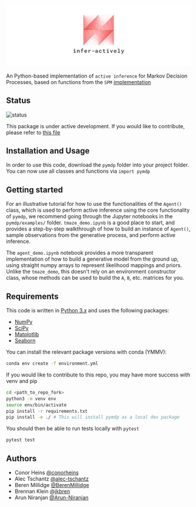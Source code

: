 
<p align='center'>
  <a href='https://github.com/alec-tschantz/pymdp'>
    <img src='.github/logo.png' />
  </a> 
</p>

An Python-based implementation of `active inference` for Markov Decision Processes,
based on functions from the `SPM` [implementation](https://www.fil.ion.ucl.ac.uk/spm/doc/)

## Status

![status](https://img.shields.io/badge/status-development-orange)

This package is under active development. If you would like to contribute, please refer to [this file](CONTRIBUTING.md)

## Installation and Usage

In order to use this code, download the `pymdp` folder into your project
folder. You can now use all classes and functions via `import pymdp`

## Getting started

For an illustrative tutorial for how to use the functionalities of the `Agent()` class, which is used to perform active inference using the core functionality of `pymdp`, we recommend
going through the Jupyter notebooks in the `pymdp/examples/` folder. `tmaze_demo.ipynb` is a good place to start, and provides a step-by-step walkthrough of how to build an instance
of `Agent()`, sample observations from the generative process, and perform active inference. 

The `agent_demo.ipynb` notebook provides a more transparent implementation of how to build a generative model from the ground up, using straight numpy arrays to represent likelihood mappings and priors. Unlike the `tmaze_demo`, this doesn't rely on an environment constructor class, whose methods can be used to build the `A`, `B`, etc. matrices for you.

## Requirements 

This code is written in [Python 3.x](https://www.python.org) and uses 
the following packages:

* [NumPy](https://github.com/numpy/numpy)
* [SciPy](http://numpy.scipy.org/)
* [Matplotlib](https://github.com/matplotlib/matplotlib)
* [Seaborn](https://seaborn.pydata.org/)

You can install the relevant package versions with conda (YMMV):
```bash
conda env create -f environment.yml
```

If you would like to contribute to this repo, you may have more success with venv and pip
```bash
cd <path_to_repo_fork>
python3 -m venv env
source env/bin/activate
pip install -r requirements.txt
pip install -e ./ # This will install pymdp as a local dev package
```

You should then be able to run tests locally with `pytest`
```bash
pytest test
```

## Authors

- Conor Heins [@conorheins](https://github.com/conorheins)
- Alec Tschantz [@alec-tschantz](https://github.com/alec-tschantz)
- Beren Millidge [@BerenMillidge](https://github.com/BerenMillidge)
- Brennan Klein [@jkbren](https://github.com/jkbren)
- Arun Niranjan [@Arun-Niranjan](https://github.com/Arun-Niranjan)